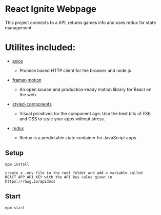# React Ignite Webpage

This project connects to a API, returns games info and uses redux for state management

# Utilites included:

- [axios](https://www.npmjs.com/package/axios)

  - Promise based HTTP client for the browser and node.js

- [framer-motion](https://www.npmjs.com/package/framer-motion)

  - An open source and production-ready motion library for React on the web.

- [styled-components](https://www.npmjs.com/package/styled-components)

  - Visual primitives for the component age. Use the best bits of ES6 and CSS to style your apps without stress.

- [redux](https://www.npmjs.com/package/redux)
  - Redux is a predictable state container for JavaScript apps.

## Setup

```
npm install
```

```
create a .env file in the root folder and add a variable called REACT_APP_API_KEY with the API key value given in https://rawg.io/apidocs
```

## Start

```
npm start
```
